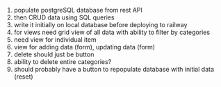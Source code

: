 1. populate postgreSQL database from rest API
2. then CRUD data using SQL queries
3. write it initially on local database before deploying to railway
4. for views need grid view of all data with ability to filter by categories
5. need view for individual item
6. view for adding data (form), updating data (form)
7. delete should just be button
8. ability to delete entire categories?
9. should probably have a button to repopulate database with initial data (reset)
